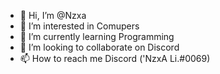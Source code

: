 - 👋 Hi, I’m @Nzxa
- 👀 I’m interested in Comupers
- 🌱 I’m currently learning Programming
- 💞️ I’m looking to collaborate on Discord
- 📫 How to reach me Discord ('NzxA Li.#0069)

<!---
Nzxa/Nzxa is a ✨ special ✨ repository because its `README.md` (this file) appears on your GitHub profile.
You can click the Preview link to take a look at your changes.
--->
